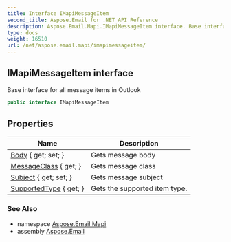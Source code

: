 ```yaml
---
title: Interface IMapiMessageItem
second_title: Aspose.Email for .NET API Reference
description: Aspose.Email.Mapi.IMapiMessageItem interface. Base interface for all message items in Outlook
type: docs
weight: 16510
url: /net/aspose.email.mapi/imapimessageitem/
---
```

## IMapiMessageItem interface

Base interface for all message items in Outlook

```csharp
public interface IMapiMessageItem
```

## Properties

| Name | Description |
| --- | --- |
| [Body](../../aspose.email.mapi/imapimessageitem/body/) { get; set; } | Gets message body |
| [MessageClass](../../aspose.email.mapi/imapimessageitem/messageclass/) { get; } | Gets message class |
| [Subject](../../aspose.email.mapi/imapimessageitem/subject/) { get; set; } | Gets message subject |
| [SupportedType](../../aspose.email.mapi/imapimessageitem/supportedtype/) { get; } | Gets the supported item type. |

### See Also

* namespace [Aspose.Email.Mapi](../../aspose.email.mapi/)
* assembly [Aspose.Email](../../)


